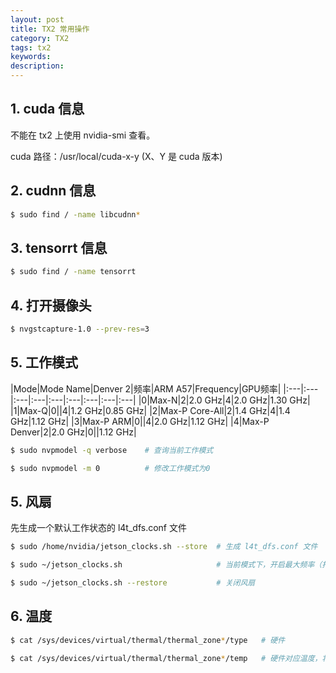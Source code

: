 ```yaml
---
layout: post
title: TX2 常用操作
category: TX2
tags: tx2
keywords:
description:
---
```


## 1. cuda 信息

不能在 tx2 上使用 nvidia-smi 查看。

cuda 路径：/usr/local/cuda-x-y (X、Y 是 cuda 版本)

## 2. cudnn 信息

```bash
$ sudo find / -name libcudnn*
```

## 3. tensorrt 信息

```bash
$ sudo find / -name tensorrt
```

## 4. 打开摄像头

```bash
$ nvgstcapture-1.0 --prev-res=3
```

## 5. 工作模式

|Mode|Mode Name|Denver 2|频率|ARM A57|Frequency|GPU频率|
|:---|:---|:---|:---|:---|:---|:---|:---|:---|
|0|Max-N|2|2.0 GHz|4|2.0 GHz|1.30 GHz|
|1|Max-Q|0||4|1.2 GHz|0.85 GHz|
|2|Max-P Core-All|2|1.4 GHz|4|1.4 GHz|1.12 GHz|
|3|Max-P ARM|0||4|2.0 GHz|1.12 GHz|
|4|Max-P Denver|2|2.0 GHz|0||1.12 GHz|

```bash
$ sudo nvpmodel -q verbose    # 查询当前工作模式

$ sudo nvpmodel -m 0          # 修改工作模式为0
```

## 5. 风扇

先生成一个默认工作状态的 l4t_dfs.conf 文件

```bash
$ sudo /home/nvidia/jetson_clocks.sh --store  # 生成 l4t_dfs.conf 文件

$ sudo ~/jetson_clocks.sh                     # 当前模式下，开启最大频率（打开风扇）

$ sudo ~/jetson_clocks.sh --restore           # 关闭风扇
```

## 6. 温度

```bash
$ cat /sys/devices/virtual/thermal/thermal_zone*/type   # 硬件

$ cat /sys/devices/virtual/thermal/thermal_zone*/temp   # 硬件对应温度，将数字除以1000得出实际温度（摄氏度）
```